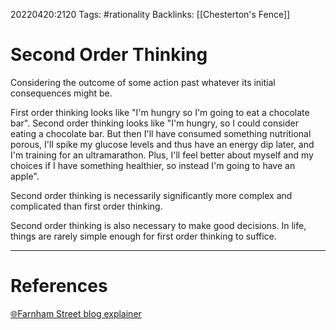20220420:2120
Tags: #rationality 
Backlinks: [[Chesterton's Fence]]
# Second Order Thinking
Considering the outcome of some action past whatever its initial consequences might be. 

First order thinking looks like "I'm hungry so I'm going to eat a chocolate bar". Second order thinking looks like "I'm hungry, so I could consider eating a chocolate bar. But then I'll have consumed something nutritional porous, I'll spike my glucose levels and thus have an energy dip later, and I'm training for an ultramarathon. Plus, I'll feel better about myself and my choices if I have something healthier, so instead I'm going to have an apple".

Second order thinking is necessarily significantly more complex and complicated than first order thinking.

Second order thinking is also necessary to make good decisions. In life, things are rarely simple enough for first order thinking to suffice.

---
# References
[🌐Farnham Street blog explainer](https://fs.blog/second-order-thinking/)